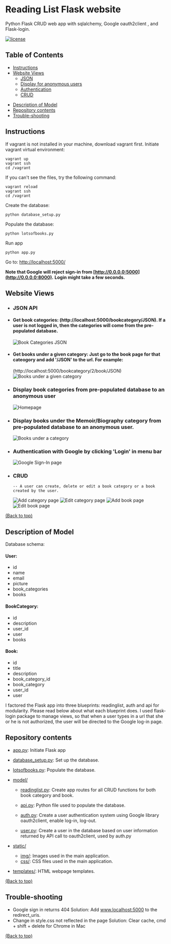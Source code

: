 # Reading List Flask website

Python Flask CRUD web app with sqlalchemy, Google oauth2client , and Flask-login.

[![license](https://img.shields.io/badge/license-MIT-blue.svg)](https://choosealicense.com/)

## Table of Contents <!-- omit in toc -->
* [Instructions](#instructions)
* [Website Views](#website-views)
   * [JSON](#json-api)
  * [Display for anonymous users](#display-book-categories-from-pre-populated-database-to-an-anonymous-user)
  * [Authentication](#authentication-with-google-by-clicking-login-in-menu-bar)
   * [CRUD](#crud)
- [Description of Model](#description-of-model)
- [Repository contents](#repository-contents)
- [Trouble-shooting](#trouble-shooting)

## Instructions

If vagrant is not installed in your machine, download vagrant first.
Initiate vagrant virtual environment:

```shell
vagrant up
vagrant ssh
cd /vagrant
```
If you can't see the files, try the following command:
```shell
vagrant reload
vagrant ssh
cd /vagrant
```
Create the database:

```shell
python database_setup.py
```

Populate the database:

```shell
python lotsofbooks.py
```

Run app

```shell
python app.py
```

Go to: [http://localhost:5000/](http://localhost:5000/)

**Note that Google will reject sign-in from [http://0.0.0.0:5000](http://0.0.0.0:8000).**
**Login might take a few seconds.**

## Website Views

- ### JSON API
- #### Get book categories: (http://localhost:5000/bookcategory/JSON). If a user is not logged in, then the categories will come from the pre-populated database.

  ![Book Categories JSON](static/img/book-category-JSON.png)

- #### Get books under a given category: Just go to the book page for that cateogory and add '/JSON' to the url. For example:
  (http://localhost:5000/bookcategory/2/book/JSON)
  ![Books under a given category ](static/img/book-JSON.png)

* ### Display book categories from pre-populated database to an anonymous user

  ![Homepage](static/img/not-logged-in.png)

* ### Display books under the Memoir/Biography category from pre-populated database to an anonymous user.

  ![Books under a category](static/img/books.png)

* ### Authentication with Google by clicking 'Login' in menu bar

  ![Google Sign-In page](static/img/google-sign.png)

- ### CRUD
      -- A user can create, delete or edit a book category or a book created by the user.
  ![Add category page](static/img/add-book-category.png)
  ![Edit category page](static/img/edit-category.png)
  ![Add book page](static/img/add-book.png)
  ![Edit book page](static/img/edit-book.png)

[(Back to top)](#top)

## Description of Model

Database schema:

#### User:

- id
- name
- email
- picture
- book_categories
- books

#### BookCategory:

- id
- description
- user_id
- user
- books

#### Book:

- id
- title
- description
- book_category_id
- book_category
- user_id
- user

I factored the Flask app into three blueprints: readinglist, auth and api for modularity. Please read below about what each blueprint does. I used flask-login package to manage views, so that when a user types in a url that she or he is not authorized, the user will be directed to the Google log-in page.

## Repository contents

- [app.py](app.py): Initiate Flask app
- [database_setup.py](database_setup.py): Set up the database.
- [lotsofbooks.py](lotsofbooks.py): Populate the database.
- [model/](model)

  - [readinglist.py](model/readinglist.py): Create app routes for all CRUD functions for both book category and book.
  - [api.py](model/api.py): Python file used to populate the database.
  - [auth.py](model/auth.py): Create a user authentication system using Google library oauth2client, enable log-in, log-out.

  - [user.py](model/user.py): Create a user in the database based on user information returned by API call to oauth2client, used by auth.py

- [static/](static)

  - [img/](static/img): Images used in the main application.
  - [css/](static/css): CSS files used in the main application.

- [templates/](templates): HTML webpage templates.

[(Back to top)](#top)

## Trouble-shooting

- Google sign in returns 404
  Solution: Add www.localhost:5000 to the redirect_uris.
- Change in style.css not reflected in the page
  Solution: Clear cache, cmd + shift + delete for Chrome in Mac

[(Back to top)](#top)
